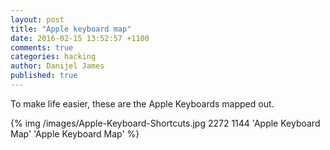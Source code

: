 ```yaml
---
layout: post
title: "Apple keyboard map"
date: 2016-02-15 13:52:57 +1100
comments: true
categories: hacking
author: Danijel James
published: true
---
```

To make life easier, these are the Apple Keyboards mapped out.

{% img /images/Apple-Keyboard-Shortcuts.jpg 2272 1144 'Apple Keyboard Map' 'Apple Keyboard Map' %}
